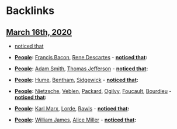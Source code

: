 
# Backlinks
## [March 16th, 2020](<March 16th, 2020.md>)
- [noticed that](<noticed that.md>)

- **[People](<People.md>):** [Francis Bacon](<Francis Bacon.md>), [Rene Descartes](<Rene Descartes.md>)
                            - **[noticed that](<noticed that.md>):**

- **[People](<People.md>):** [Adam Smith](<Adam Smith.md>), [Thomas Jefferson](<Thomas Jefferson.md>)
                            - **[noticed that](<noticed that.md>):**

- **[People](<People.md>):** [Hume](<Hume.md>), [Bentham](<Bentham.md>), [Sidgewick](<Sidgewick.md>)
                            - **[noticed that](<noticed that.md>):**

- **[People](<People.md>):** [Nietzsche](<Nietzsche.md>), [Veblen](<Veblen.md>), [Packard](<Packard.md>), [Ogilvy](<Ogilvy.md>), [Foucault](<Foucault.md>), [Bourdieu](<Bourdieu.md>)
                            - **[noticed that](<noticed that.md>):**

- **[People](<People.md>):** [Karl Marx](<Karl Marx.md>), [Lorde](<Lorde.md>), [Rawls](<Rawls.md>)
                            - **[noticed that](<noticed that.md>):**

- **[People](<People.md>):** [William James](<William James.md>), [Alice Miller](<Alice Miller.md>)
                            - **[noticed that](<noticed that.md>):**

